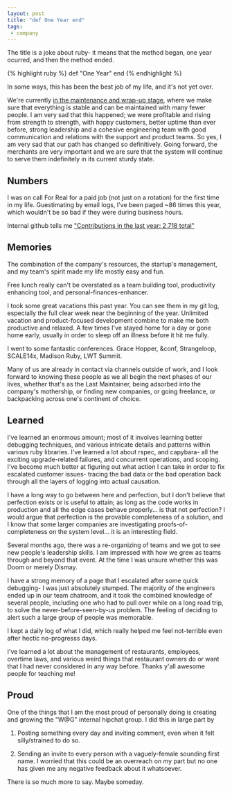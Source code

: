 ```yaml
---
layout: post
title: "def One Year end"
tags:
 - company
---
```


The title is a joke about ruby- it means that the method began, one year ocurred, and then the method ended.

{% highlight ruby %}
def
  "One Year"
end
{% endhighlight %}

In some ways, this has been the best job of my life, and it's not yet over.

We're currently [in the maintenance and wrap-up stage](http://www.buzzfeed.com/brendanklinkenberg/more-layoffs-hit-groupons-restaurant-software-unit#.ngg2XyyVNr), where we make sure that everything is stable and can be maintained with many fewer people. I am very sad that this happened; we were profitable and rising from strength to strength, with happy customers, better uptime than ever before, strong leadership and a cohesive engineering team with good communication and relations with the support and product teams. So yes, I am very sad that our path has changed so definitively. Going forward, the merchants are very important and we are sure that the system will continue to serve them indefinitely in its current sturdy state.


## Numbers

I was on call For Real for a paid job (not just on a rotation) for the first time in my life. Guestimating by email logs, I've been paged ~86 times this year, which wouldn't be so bad if they were during business hours.

Internal github tells me ["Contributions in the last year: 2,718 total"](https://twitter.com/compiledwrong/status/708013936449224704)


## Memories

The combination of the company's resources, the startup's management, and my team's spirit made my life mostly easy and fun.

Free lunch really can't be overstated as a team building tool, productivity enhancing tool, and personal-finances-enhancer.

I took some great vacations this past year. You can see them in my git log, especially the full clear week near the beginning of the year. Unlimited vacation and product-focused development combine to make me both productive and relaxed. A few times I've stayed home for a day or gone home early, usually in order to sleep off an illness before it hit me fully.

I went to some fantastic conferences. Grace Hopper, &conf, Strangeloop, SCALE14x, Madison Ruby, LWT Summit.

Many of us are already in contact via channels outside of work, and I look forward to knowing these people as we all begin the next phases of our lives, whether that's as the Last Maintainer, being adsorbed into the company's mothership, or finding new companies, or going freelance, or backpacking across one's continent of choice.


## Learned

I've learned an enormous amount; most of it involves learning better debugging techniques, and various intricate details and patterns within various ruby libraries. I've learned a lot about rspec, and capybara- all the exciting upgrade-related failures, and concurrent operations, and scoping. I've become much better at figuring out what action I can take in order to fix escalated customer issues- tracing the bad data or the bad operation back through all the layers of logging into actual causation.

I have a long way to go between here and perfection, but I don't believe that perfection exists or is useful to attain; as long as the code works in production and all the edge cases behave properly... is that not perfection? I would argue that perfection is the provable completeness of a solution, and I know that some larger companies are investigating proofs-of-completeness on the system level... it is an interesting field.

Several months ago, there was a re-organizing of teams and we got to see new people's leadership skills. I am impressed with how we grew as teams through and beyond that event. At the time I was unsure whether this was Doom or merely Dismay.

I have a strong memory of a page that I escalated after some quick debugging- I was just absolutely stumped. The majority of the engineers ended up in our team chatroom, and it took the combined knowledge of several people, including one who had to pull over while on a long road trip, to solve the never-before-seen-by-us problem. The feeling of deciding to alert such a large group of people was memorable.

I kept a daily log of what I did, which really helped me feel not-terrible even after hectic no-progresss days.

I've learned a lot about the management of restaurants, employees, overtime laws, and various weird things that restaurant owners do or want that I had never considered in any way before. Thanks y'all awesome people for teaching me!


## Proud

One of the things that I am the most proud of personally doing is creating and growing the "W@G" internal hipchat group. I did this in large part by

1. Posting something every day and inviting comment, even when it felt silly/strained to do so.

2. Sending an invite to  every person with a vaguely-female sounding first name. I worried that this could be an overreach on my part but no one has given me any negative feedback about it whatsoever.


There is so much more to say. Maybe someday.

